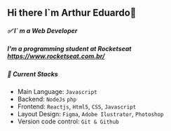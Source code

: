 ## Hi there I`m Arthur Eduardo👋

##### :white_check_mark: I` m a Web Developer
##### I'm a programming student at Rocketseat https://www.rocketseat.com.br/
##### :rocket: Current Stacks 
- Main Language: `Javascript`
- Backend: `NodeJs` `php`
- Frontend: `Reactjs`, `Html5`, `CSS`, `Javascript`  
- Layout Design: `Figma`, `Adobe Ilustrator`, `Photoshop`
- Version code control: `Git & Github`
